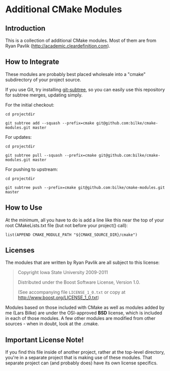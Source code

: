 Additional CMake Modules
========================

Introduction
------------

This is a collection of additional CMake modules.
Most of them are from Ryan Pavlik (<http://academic.cleardefinition.com>).

How to Integrate
----------------

These modules are probably best placed wholesale into a "cmake" subdirectory
of your project source.

If you use Git, try installing [git-subtree][1],
so you can easily use this repository for subtree merges, updating simply.

For the initial checkout:

	cd projectdir

	git subtree add --squash --prefix=cmake git@github.com:bilke/cmake-modules.git master

For updates:

	cd projectdir

	git subtree pull --squash --prefix=cmake git@github.com:bilke/cmake-modules.git master

For pushing to upstream:

	cd projectdir

	git subtree push --prefix=cmake git@github.com:bilke/cmake-modules.git master


How to Use
----------

At the minimum, all you have to do is add a line like this near the top
of your root CMakeLists.txt file (but not before your project() call):

	list(APPEND CMAKE_MODULE_PATH "${CMAKE_SOURCE_DIR}/cmake")


Licenses
--------

The modules that are written by Ryan Pavlik are all subject to this license:

> Copyright Iowa State University 2009-2011
>
> Distributed under the Boost Software License, Version 1.0.
>
> (See accompanying file `LICENSE_1_0.txt` or copy at
> <http://www.boost.org/LICENSE_1_0.txt>)

Modules based on those included with CMake as well as modules added by me (Lars
Bilke) are under the OSI-approved **BSD** license, which is included in each of
those modules. A few other modules are modified from other sources - when in
doubt, look at the .cmake.

Important License Note!
-----------------------

If you find this file inside of another project, rather at the top-level
directory, you're in a separate project that is making use of these modules.
That separate project can (and probably does) have its own license specifics.


[1]: http://github.com/apenwarr/git-subtree  "Git Subtree master"
